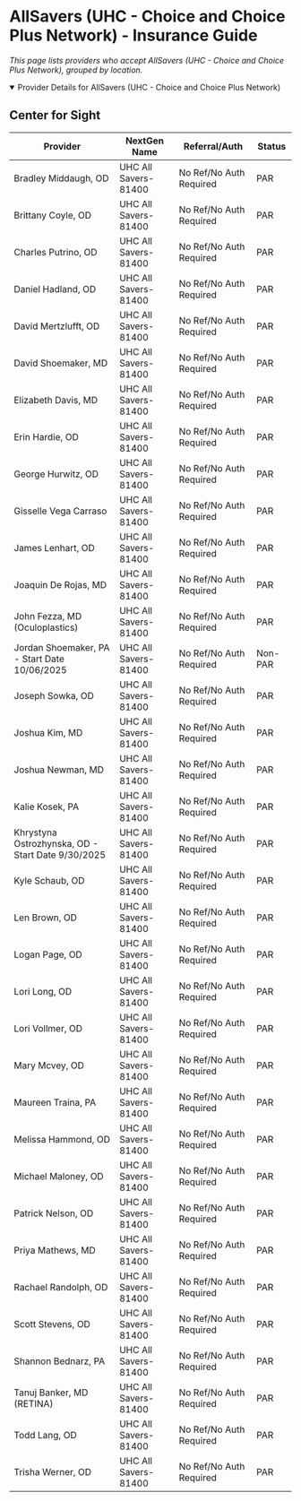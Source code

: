 # AllSavers (UHC - Choice and Choice Plus Network) - Insurance Guide

*This page lists providers who accept AllSavers (UHC - Choice and Choice Plus Network), grouped by location.*

<details open><summary>Provider Details for AllSavers (UHC - Choice and Choice Plus Network)</summary>

## Center for Sight

| Provider | NextGen Name | Referral/Auth | Status |
|----------|-------------|--------------|--------|
| Bradley Middaugh, OD | UHC All Savers-81400 | No Ref/No Auth Required | PAR |
| Brittany Coyle, OD | UHC All Savers-81400 | No Ref/No Auth Required | PAR |
| Charles Putrino, OD | UHC All Savers-81400 | No Ref/No Auth Required | PAR |
| Daniel Hadland, OD | UHC All Savers-81400 | No Ref/No Auth Required | PAR |
| David Mertzlufft, OD | UHC All Savers-81400 | No Ref/No Auth Required | PAR |
| David Shoemaker, MD | UHC All Savers-81400 | No Ref/No Auth Required | PAR |
| Elizabeth Davis, MD | UHC All Savers-81400 | No Ref/No Auth Required | PAR |
| Erin Hardie, OD | UHC All Savers-81400 | No Ref/No Auth Required | PAR |
| George Hurwitz, OD | UHC All Savers-81400 | No Ref/No Auth Required | PAR |
| Gisselle Vega Carraso | UHC All Savers-81400 | No Ref/No Auth Required | PAR |
| James Lenhart, OD | UHC All Savers-81400 | No Ref/No Auth Required | PAR |
| Joaquin De Rojas, MD | UHC All Savers-81400 | No Ref/No Auth Required | PAR |
| John Fezza, MD (Oculoplastics) | UHC All Savers-81400 | No Ref/No Auth Required | PAR |
| Jordan Shoemaker, PA - Start Date 10/06/2025 | UHC All Savers-81400 | No Ref/No Auth Required | Non-PAR |
| Joseph Sowka, OD | UHC All Savers-81400 | No Ref/No Auth Required | PAR |
| Joshua Kim, MD | UHC All Savers-81400 | No Ref/No Auth Required | PAR |
| Joshua Newman, MD | UHC All Savers-81400 | No Ref/No Auth Required | PAR |
| Kalie Kosek, PA | UHC All Savers-81400 | No Ref/No Auth Required | PAR |
| Khrystyna Ostrozhynska, OD - Start Date 9/30/2025 | UHC All Savers-81400 | No Ref/No Auth Required | PAR |
| Kyle Schaub, OD | UHC All Savers-81400 | No Ref/No Auth Required | PAR |
| Len Brown, OD | UHC All Savers-81400 | No Ref/No Auth Required | PAR |
| Logan Page, OD | UHC All Savers-81400 | No Ref/No Auth Required | PAR |
| Lori Long, OD | UHC All Savers-81400 | No Ref/No Auth Required | PAR |
| Lori Vollmer, OD | UHC All Savers-81400 | No Ref/No Auth Required | PAR |
| Mary Mcvey, OD | UHC All Savers-81400 | No Ref/No Auth Required | PAR |
| Maureen Traina, PA | UHC All Savers-81400 | No Ref/No Auth Required | PAR |
| Melissa Hammond, OD | UHC All Savers-81400 | No Ref/No Auth Required | PAR |
| Michael Maloney, OD | UHC All Savers-81400 | No Ref/No Auth Required | PAR |
| Patrick Nelson, OD | UHC All Savers-81400 | No Ref/No Auth Required | PAR |
| Priya Mathews, MD | UHC All Savers-81400 | No Ref/No Auth Required | PAR |
| Rachael Randolph, OD | UHC All Savers-81400 | No Ref/No Auth Required | PAR |
| Scott Stevens, OD | UHC All Savers-81400 | No Ref/No Auth Required | PAR |
| Shannon Bednarz, PA | UHC All Savers-81400 | No Ref/No Auth Required | PAR |
| Tanuj Banker, MD (RETINA) | UHC All Savers-81400 | No Ref/No Auth Required | PAR |
| Todd Lang, OD | UHC All Savers-81400 | No Ref/No Auth Required | PAR |
| Trisha Werner, OD | UHC All Savers-81400 | No Ref/No Auth Required | PAR |

</details>

